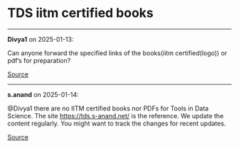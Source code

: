 # TDS iitm certified books


---

**Divya1** on 2025-01-13:

Can anyone forward the specified links of the books(iitm certified(logo)) or pdf’s for preparation?

[Source](https://discourse.onlinedegree.iitm.ac.in/t/tds-iitm-certified-books/163147/1)

---

**s.anand** on 2025-01-14:

@Divya1 there are no IITM certified books nor PDFs for Tools in Data Science. The site https://tds.s-anand.net/ is the reference.
We update the content regularly. You might want to track the changes for recent updates.

[Source](https://discourse.onlinedegree.iitm.ac.in/t/tds-iitm-certified-books/163147/2)